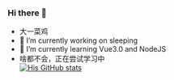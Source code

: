### Hi there 👋

- 大一菜鸡
- 🔭 I’m currently working on sleeping
- 🌱 I’m currently learning Vue3.0 and NodeJS
- 啥都不会，正在尝试学习中  
[![His GitHub stats](https://github-readme-stats.vercel.app/api?username=waakemeup)](https://github.com/anuraghazra/github-readme-stats)
  
